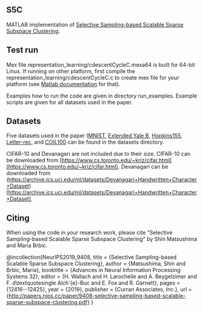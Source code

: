 ## S5C

MATLAB implementation of [Selective Sampling-based Scalable Sparse Subspace Clustering](http://papers.nips.cc/paper/9408-selective-sampling-based-scalable-sparse-subspace-clustering.pdf).

## Test run

 Mex file representation_learning/cdescentCycleC.mexa64 is built for 64-bit Linux. If running on other platform, first compile the representation_learning/cdescentCycleC.c to create mex file for your platform (see [Matlab documentation](https://www.mathworks.com/help/matlab/matlab_external/build-an-executable-mex-file.html) for that).

Examples how to run the code are given in directory run_examples. Example scripts are given for all datasets used in the paper.

## Datasets

Five datasets used in the paper ([MNIST](http://yann.lecun.com/exdb/mnist/), [Extended Yale B](http://vision.ucsd.edu/~leekc/ExtYaleDatabase/ExtYaleB.html), [Hopkins155](http://www.vision.jhu.edu/data/hopkins155/), [Letter-rec](https://archive.ics.uci.edu/ml/datasets/Letter+Recognition), and [COIL100](http://www1.cs.columbia.edu/CAVE/software/softlib/coil-100.php) can be found in the datasets directory.

CIFAR-10 and Devanagari are not included due to their size. CIFAR-10 can be downloaded from [https://www.cs.toronto.edu/~kriz/cifar.html](https://www.cs.toronto.edu/~kriz/cifar.html). Devanagari can be downloaded from (https://archive.ics.uci.edu/ml/datasets/Devanagari+Handwritten+Character+Dataset)[https://archive.ics.uci.edu/ml/datasets/Devanagari+Handwritten+Character+Dataset].

## Citing

When using the code in your research work, please cite "Selective Sampling-based Scalable Sparse Subspace Clustering" by Shin Matsushima and Maria Brbic.

@incollection{NeurIPS2019_9408,
title = {Selective Sampling-based Scalable Sparse Subspace Clustering},
author = {Matsushima, Shin and Brbic, Maria},
booktitle = {Advances in Neural Information Processing Systems 32},
editor = {H. Wallach and H. Larochelle and A. Beygelzimer and F. d\textquotesingle Alch\'{e}-Buc and E. Fox and R. Garnett},
pages = {12416--12425},
year = {2019},
publisher = {Curran Associates, Inc.},
url = {http://papers.nips.cc/paper/9408-selective-sampling-based-scalable-sparse-subspace-clustering.pdf}
}

